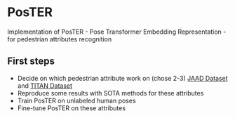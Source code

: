 # PosTER
Implementation of PosTER - Pose Transformer Embedding Representation - for pedestrian attributes recognition 

## First steps

+ Decide on which pedestrian attribute work on (chose 2-3) [JAAD Dataset](https://github.com/ykotseruba/JAAD) and [TITAN Dataset](https://usa.honda-ri.com/titan)
+ Reproduce some results with SOTA methods for these attributes
+ Train PosTER on unlabeled human poses
+ Fine-tune PosTER on these attributes
